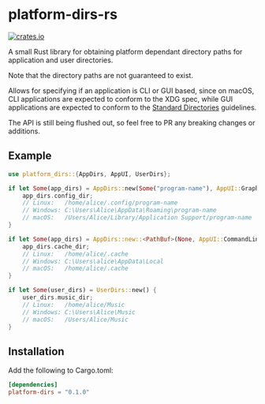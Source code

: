 # platform-dirs-rs

[![crates.io](https://img.shields.io/crates/v/platform-dirs.svg)](https://crates.io/crates/platform-dirs)

A small Rust library for obtaining platform dependant directory paths for application and user directories.

Note that the directory paths are not guaranteed to exist.

Allows for specifying if an application is CLI or GUI based, since on macOS, CLI applications are expected to conform to the XDG spec, while GUI applications are expected to conform to the [Standard Directories](https://developer.apple.com/library/archive/documentation/FileManagement/Conceptual/FileSystemProgrammingGuide/FileSystemOverview/FileSystemOverview.html#//apple_ref/doc/uid/TP40010672-CH2-SW6) guidelines.

The API is still being flushed out, so feel free to PR any breaking changes or additions.

## Example

```rust
use platform_dirs::{AppDirs, AppUI, UserDirs};

if let Some(app_dirs) = AppDirs::new(Some("program-name"), AppUI::Graphical)
    app_dirs.config_dir;
    // Linux:   /home/alice/.config/program-name
    // Windows: C:\Users\Alice\AppData\Roaming\program-name
    // macOS:   /Users/Alice/Library/Application Support/program-name
}

if let Some(app_dirs) = AppDirs::new::<PathBuf>(None, AppUI::CommandLine) {
    app_dirs.cache_dir;
    // Linux:   /home/alice/.cache
    // Windows: C:\Users\alice\AppData\Local
    // macOS:   /home/alice/.cache
}

if let Some(user_dirs) = UserDirs::new() {
    user_dirs.music_dir;
    // Linux:   /home/alice/Music
    // Windows: C:\Users\Alice\Music
    // macOS:   /Users/Alice/Music
}
```

## Installation

Add the following to Cargo.toml:

```toml
[dependencies]
platform-dirs = "0.1.0"
```
